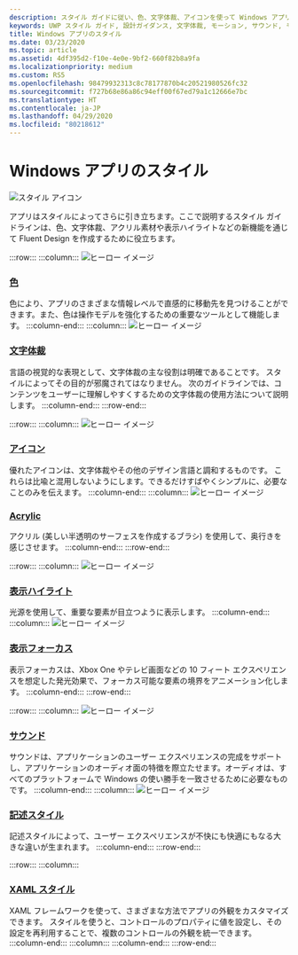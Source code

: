 ```yaml
---
description: スタイル ガイドに従い、色、文字体裁、アイコンを使って Windows アプリの特徴を定義する方法について説明します。
keywords: UWP スタイル ガイド, 設計ガイダンス, 文字体裁, モーション, サウンド, モーション, アプリ開発, Windows スタイル ガイド
title: Windows アプリのスタイル
ms.date: 03/23/2020
ms.topic: article
ms.assetid: 4df395d2-f10e-4e0e-9bf2-660f82b8a9fa
ms.localizationpriority: medium
ms.custom: RS5
ms.openlocfilehash: 98479932313c8c78177870b4c20521980526fc32
ms.sourcegitcommit: f727b68e86a86c94eff00f67ed79a1c12666e7bc
ms.translationtype: HT
ms.contentlocale: ja-JP
ms.lasthandoff: 04/29/2020
ms.locfileid: "80218612"
---
```

# <a name="style-for-windows-apps"></a>Windows アプリのスタイル

![スタイル アイコン](../images/style-2x.png)

アプリはスタイルによってさらに引き立ちます。ここで説明するスタイル ガイドラインは、色、文字体裁、アクリル素材や表示ハイライトなどの新機能を通じて Fluent Design を作成するために役立ちます。

:::row:::
    :::column:::
![ヒーロー イメージ](images/header-color.svg)
### <a name="color"></a>[色](color.md)
色により、アプリのさまざまな情報レベルで直感的に移動先を見つけることができます。また、色は操作モデルを強化するための重要なツールとして機能します。
    :::column-end:::
    :::column:::
![ヒーロー イメージ](images/header-typography.svg)
### <a name="typography"></a>[文字体裁](typography.md)
言語の視覚的な表現として、文字体裁の主な役割は明確であることです。 スタイルによってその目的が邪魔されてはなりません。 次のガイドラインでは、コンテンツをユーザーに理解しやすくするための文字体裁の使用方法について説明します。 
    :::column-end:::
:::row-end:::

:::row:::
    :::column:::
![ヒーロー イメージ](images/header-icons.svg)
### <a name="icons"></a>[アイコン](icons.md)
優れたアイコンは、文字体裁やその他のデザイン言語と調和するものです。 これらは比喩と混用しないようにします。できるだけすばやくシンプルに、必要なことのみを伝えます。
    :::column-end:::
    :::column:::
![ヒーロー イメージ](images/header-acrylic.svg)
### <a name="acrylic"></a>[Acrylic](acrylic.md)
アクリル (美しい半透明のサーフェスを作成するブラシ) を使用して、奥行きを感じさせます。
    :::column-end:::
:::row-end:::

:::row:::
    :::column:::
![ヒーロー イメージ](images/header-reveal-highlight.svg)
### <a name="reveal-highlight"></a>[表示ハイライト](reveal.md)
光源を使用して、重要な要素が目立つように表示します。
    :::column-end:::
    :::column:::
![ヒーロー イメージ](images/header-reveal-focus.svg)
### <a name="reveal-focus"></a>[表示フォーカス](reveal-focus.md)
表示フォーカスは、Xbox One やテレビ画面などの 10 フィート エクスペリエンスを想定した発光効果で、フォーカス可能な要素の境界をアニメーション化します。
    :::column-end:::
:::row-end:::

:::row:::
    :::column:::
![ヒーロー イメージ](images/header-sound.svg)
### <a name="sound"></a>[サウンド](sound.md)
サウンドは、アプリケーションのユーザー エクスペリエンスの完成をサポートし、アプリケーションのオーディオ面の特徴を際立たせます。オーディオは、すべてのプラットフォームで Windows の使い勝手を一致させるために必要なものです。
    :::column-end:::
    :::column:::
![ヒーロー イメージ](images/header-writing-style.gif)
### <a name="writing-style"></a>[記述スタイル](writing-style.md)
記述スタイルによって、ユーザー エクスペリエンスが不快にも快適にもなる大きな違いが生まれます。
    :::column-end:::
:::row-end:::

:::row:::
    :::column:::
### <a name="xaml-styles"></a>[XAML スタイル](../controls-and-patterns/xaml-styles.md)
XAML フレームワークを使って、さまざまな方法でアプリの外観をカスタマイズできます。 スタイルを使うと、コントロールのプロパティに値を設定し、その設定を再利用することで、複数のコントロールの外観を統一できます。
    :::column-end:::
    :::column:::
    :::column-end:::
:::row-end:::
